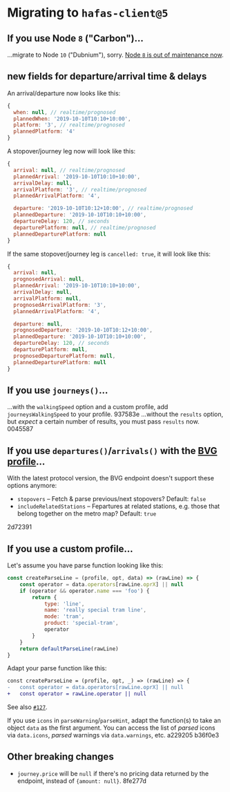 # Migrating to `hafas-client@5`

## If you use Node `8` ("Carbon")…

…migrate to Node `10` ("Dubnium"), sorry. [Node `8` is out of maintenance now](https://nodejs.org/en/about/releases/).

## new fields for departure/arrival time & delays

An arrival/departure now looks like this:

```js
{
  when: null, // realtime/prognosed
  plannedWhen: '2019-10-10T10:10+10:00',
  platform: '3', // realtime/prognosed
  plannedPlatform: '4'
}
```

A stopover/journey leg now will look like this:

```js
{
  arrival: null, // realtime/prognosed
  plannedArrival: '2019-10-10T10:10+10:00',
  arrivalDelay: null,
  arrivalPlatform: '3', // realtime/prognosed
  plannedArrivalPlatform: '4',

  departure: '2019-10-10T10:12+10:00', // realtime/prognosed
  plannedDeparture: '2019-10-10T10:10+10:00',
  departureDelay: 120, // seconds
  departurePlatform: null, // realtime/prognosed
  plannedDeparturePlatform: null
}
```

If the same stopover/journey leg is `cancelled: true`, it will look like this:

```js
{
  arrival: null,
  prognosedArrival: null,
  plannedArrival: '2019-10-10T10:10+10:00',
  arrivalDelay: null,
  arrivalPlatform: null,
  prognosedArrivalPlatform: '3',
  plannedArrivalPlatform: '4',

  departure: null,
  prognosedDeparture: '2019-10-10T10:12+10:00',
  plannedDeparture: '2019-10-10T10:10+10:00',
  departureDelay: 120, // seconds
  departurePlatform: null,
  prognosedDeparturePlatform: null,
  plannedDeparturePlatform: null
}
```

## If you use `journeys()`…

…with the `walkingSpeed` option and a custom profile, add `journeysWalkingSpeed` to your profile. 937583e
…without the `results` option, but *expect* a certain number of results, you must pass `results` now. 0045587

## If you use `departures()`/`arrivals()` with the [BVG profile](../p/bvg)…

With the latest protocol version, the BVG endpoint doesn't support these options anymore:

- `stopovers` – Fetch & parse previous/next stopovers? Default: `false`
- `includeRelatedStations` – Fepartures at related stations, e.g. those that belong together on the metro map? Default: `true`

2d72391

## If you use a custom profile…

Let's assume you have parse function looking like this:

```js
const createParseLine = (profile, opt, data) => (rawLine) => {
	const operator = data.operators[rawLine.oprX] || null
	if (operator && operator.name === 'foo') {
		return {
			type: 'line',
			name: 'really special tram line',
			mode: 'tram',
			product: 'special-tram',
			operator
		}
	}
	return defaultParseLine(rawLine)
}
```

Adapt your parse function like this:

```diff
const createParseLine = (profile, opt, _) => (rawLine) => {
-	const operator = data.operators[rawLine.oprX] || null
+	const operator = rawLine.operator || null
```

See also [`#127`](https://github.com/public-transport/hafas-client/pull/127).

If you use `icons` in `parseWarning`/`parseHint`, adapt the function(s) to take an object `data` as the first argument. You can access the list of *parsed* icons via `data.icons`, *parsed* warnings via `data.warnings`, etc. a229205 b36f0e3

## Other breaking changes

- `journey.price` will be `null` if there's no pricing data returned by the endpoint, instead of `{amount: null}`. 8fe277d
